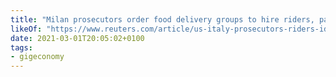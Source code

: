 ```yaml
---
title: "Milan prosecutors order food delivery groups to hire riders, pay 733 million euros in fines"
likeOf: "https://www.reuters.com/article/us-italy-prosecutors-riders-idUSKBN2AO2FG"
date: 2021-03-01T20:05:02+0100
tags:
- gigeconomy
---
```

